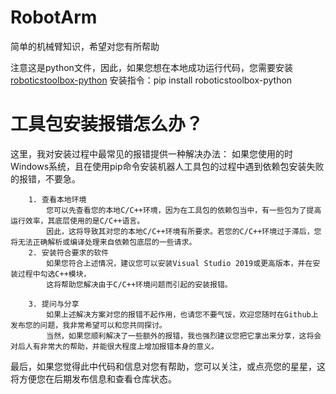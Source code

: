 # RobotArm

简单的机械臂知识，希望对您有所帮助


注意这是python文件，因此，如果您想在本地成功运行代码，您需要安装[roboticstoolbox-python](https://github.com/petercorke/robotics-toolbox-python)
安装指令：pip install roboticstoolbox-python

# 工具包安装报错怎么办？

这里，我对安装过程中最常见的报错提供一种解决办法：
        如果您使用的时Windows系统，且在使用pip命令安装机器人工具包的过程中遇到依赖包安装失败的报错，不要急。
        
        1. 查看本地环境
            您可以先查看您的本地C/C++环境，因为在工具包的依赖包当中，有一些包为了提高运行效率，其底层使用的是C/C++语言。
            因此，这将导致其对您的本地C/C++环境有所要求。若您的C/C++环境过于滞后，您将无法正确解析或编译处理来自依赖包底层的一些请求。
        2. 安装符合要求的软件
            如果您符合上述情况，建议您可以安装Visual Studio 2019或更高版本，并在安装过程中勾选C++模块，
            这将帮助您解决由于C/C++环境问题而引起的安装报错。
        
        3. 提问与分享
            如果上述解决方案对您的报错不起作用，也请您不要气馁，欢迎您随时在Github上发布您的问题，我非常希望可以和您共同探讨。
            当然，如果您顺利解决了一些额外的报错，我也强烈建议您把它拿出来分享，这将会对后人有非常大的帮助，并能很大程度上增加报错本身的意义。

最后，如果您觉得此中代码和信息对您有帮助，您可以关注，或点亮您的星星，这将方便您在后期发布信息和查看仓库状态。
